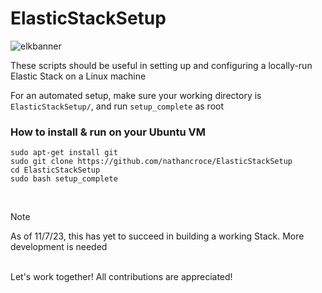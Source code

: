 # ElasticStackSetup

![elkbanner](https://github.com/nathancroce/ElasticStackSetup/assets/90940521/832c0fbb-ca52-4099-9ad9-4b600c1af64d)

These scripts should be useful in setting up and configuring a locally-run Elastic Stack on a Linux machine

For an automated setup, make sure your working directory is `ElasticStackSetup/`, and run `setup_complete` as root

### How to install & run on your Ubuntu VM

```
sudo apt-get install git
sudo git clone https://github.com/nathancroce/ElasticStackSetup
cd ElasticStackSetup
sudo bash setup_complete
```

<br>

> [!Note]
> As of 11/7/23, this has yet to succeed in building a working Stack. More development is needed


<br>
Let's work together! All contributions are appreciated!
